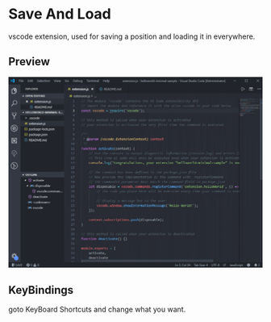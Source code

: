 # Save And Load

vscode extension, used for saving a position and loading it in everywhere.

## Preview

![img](https://raw.githubusercontent.com/JamesChan21/vscode-Save-And-Load/master/preview.gif)

## KeyBindings

goto KeyBoard Shortcuts and change what you want.
